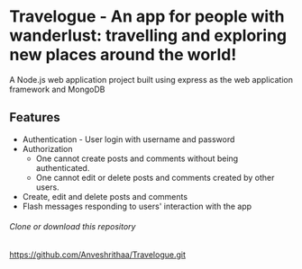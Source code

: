 # Travelogue - An app for people with wanderlust: travelling and exploring new places around the world!
A Node.js web application project built using express as the web application framework and MongoDB

## Features
* Authentication - User login with username and password
* Authorization 
    - One cannot create posts and comments without being authenticated.
    - One cannot edit or delete posts and comments created by other users.
* Create, edit and delete posts and comments
* Flash messages responding to users' interaction with the app

###### Clone or download this repository
https://github.com/Anveshrithaa/Travelogue.git

